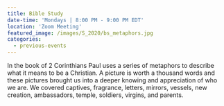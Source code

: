 ```yaml
---
title: Bible Study
date-time: 'Mondays | 8:00 PM - 9:00 PM EDT'
location: 'Zoom Meeting'
featured_image: /images/S_2020/bs_metaphors.jpg
categories:
  - previous-events
---
```


In the book of 2 Corinthians Paul uses a series of metaphors to describe what it means to be a Christian. A picture is worth a thousand words and these pictures brought us into a deeper knowing and appreciation of who we are. We covered captives, fragrance, letters, mirrors, vessels, new creation, ambassadors, temple, soldiers, virgins, and parents.